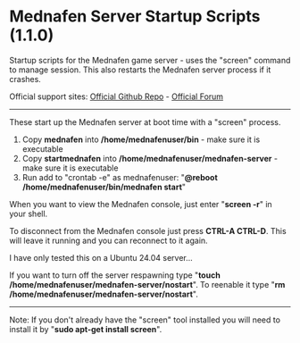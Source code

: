 # Mednafen Server Startup Scripts (1.1.0)
Startup scripts for the Mednafen game server - uses the "screen" command to manage session. This also restarts the Mednafen server process if it crashes.

Official support sites: [Official Github Repo](https://github.com/fstltna/MednafenStartup) - [Official Forum](https://mednafen.gameplayer.club/index.php/forum/our-server-tools)

---
These start up the Mednafen server at boot time with a "screen" process.

1. Copy **mednafen** into **/home/mednafenuser/bin** - make sure it is executable
2. Copy **startmednafen** into **/home/mednafenuser/mednafen-server** - make sure it is executable
4. Run add to "crontab -e" as mednafenuser: "**@reboot /home/mednafenuser/bin/mednafen start**"

When you want to view the Mednafen console, just enter "**screen -r**" in your shell.

To disconnect from the Mednafen console just press **CTRL-A CTRL-D**. This will leave it running and you can reconnect to it again.

I have only tested this on a Ubuntu 24.04 server...

If you want to turn off the server respawning type "**touch /home/mednafenuser/mednafen-server/nostart**". To reenable it type "**rm /home/mednafenuser/mednafen-server/nostart**".

---
Note: If you don't already have the "screen" tool installed you will need to install it by "**sudo apt-get install screen**".
